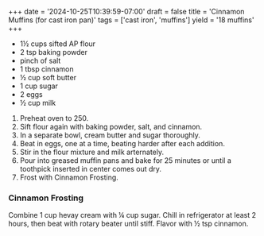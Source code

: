 +++
date = '2024-10-25T10:39:59-07:00'
draft = false
title = 'Cinnamon Muffins (for cast iron pan)'
tags = ['cast iron', 'muffins']
yield = '18 muffins'
+++

* 1½ cups sifted AP flour
* 2 tsp baking powder
* pinch of salt
* 1 tbsp cinnamon
* ½ cup soft butter
* 1 cup sugar
* 2 eggs
* ½ cup milk

1. Preheat oven to 250.
2. Sift flour again with baking powder, salt, and cinnamon.
3. In a separate bowl, cream butter and sugar thoroughly.
4. Beat in eggs, one at a time, beating harder after each addition.
5. Stir in the flour mixture and milk arternately. 
6. Pour into greased muffin pans and bake for 25 minutes or until a toothpick inserted in center comes out dry.
7. Frost with Cinnamon Frosting.

### Cinnamon Frosting
Combine 1 cup hevay cream with ¼ cup sugar. 
Chill in refrigerator at least 2 hours, then beat with rotary beater until stiff. 
Flavor with ½ tsp cinnamon.
